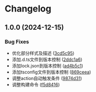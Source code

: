 # Changelog

## 1.0.0 (2024-12-15)


### Bug Fixes

* 优化部分样式及描述 ([3cd5c95](https://github.com/liaozhimingandy/openaim/commit/3cd5c95289f67adf9634299590e77549ae9877fd))
* 添加.d.ts文件到版本控制 ([2ddc1a6](https://github.com/liaozhimingandy/openaim/commit/2ddc1a6a1ba830641c85184889e942f2d1eef1b8))
* 添加lock.json到版本控制 ([ad4b5c1](https://github.com/liaozhimingandy/openaim/commit/ad4b5c174292ffc14b25bc06760bf68cbe012ea6))
* 添加tsconfig文件到版本控制 ([869ceea](https://github.com/liaozhimingandy/openaim/commit/869ceea1de4360931cc2fa4931695c8454e473a0))
* 调整action自动触发条件 ([9874d31](https://github.com/liaozhimingandy/openaim/commit/9874d31e07a258398453f52e9bee63d1d0cee978))
* 调整构建命令 ([f5d8416](https://github.com/liaozhimingandy/openaim/commit/f5d84163520e99373a9d3296aecb3cf59daafe01))
